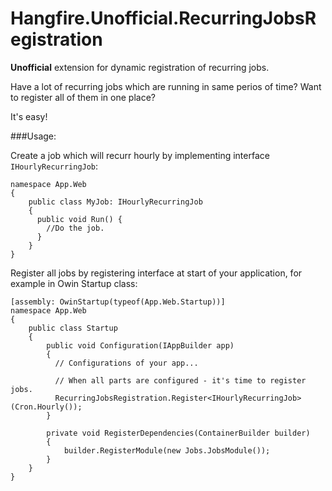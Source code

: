 # Hangfire.Unofficial.RecurringJobsRegistration
**Unofficial** extension for dynamic registration of recurring jobs.

Have a lot of recurring jobs which are running in same perios of time?
Want to register all of them in one place?

It's easy!

###Usage:

Create a job which will recurr hourly by implementing interface ```IHourlyRecurringJob```:

    namespace App.Web
    {
        public class MyJob: IHourlyRecurringJob
        {
          public void Run() {
            //Do the job.
          }
        }
    }

Register all jobs by registering interface at start of your application, for example in Owin Startup class:

    [assembly: OwinStartup(typeof(App.Web.Startup))]
    namespace App.Web
    {
        public class Startup
        {
            public void Configuration(IAppBuilder app)
            {
              // Configurations of your app...
              
              // When all parts are configured - it's time to register jobs.
              RecurringJobsRegistration.Register<IHourlyRecurringJob>(Cron.Hourly());
            }
    
            private void RegisterDependencies(ContainerBuilder builder)
            {
                builder.RegisterModule(new Jobs.JobsModule());
            }
        }
    }

